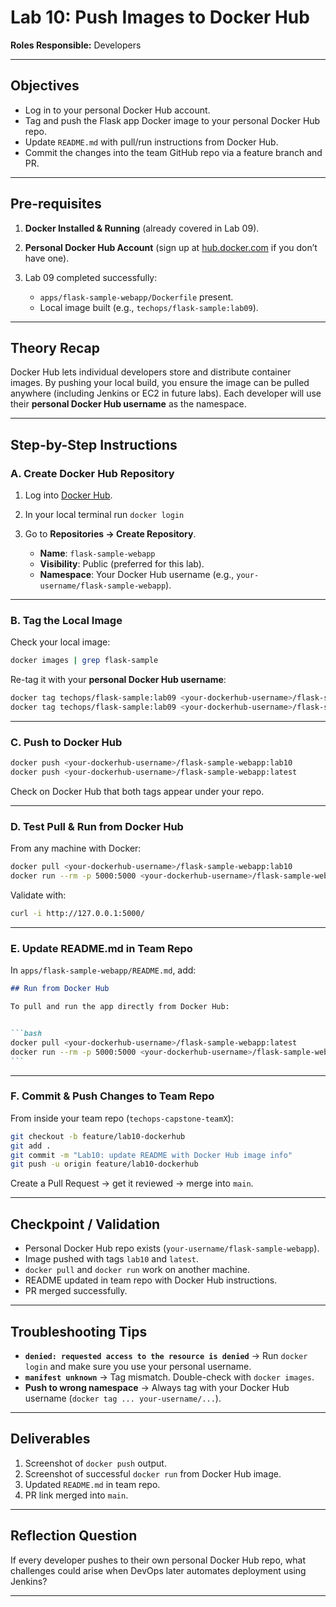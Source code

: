 # Lab 10: Push Images to Docker Hub

**Roles Responsible:** Developers

---

## Objectives

* Log in to your personal Docker Hub account.
* Tag and push the Flask app Docker image to your personal Docker Hub repo.
* Update `README.md` with pull/run instructions from Docker Hub.
* Commit the changes into the team GitHub repo via a feature branch and PR.

---

## Pre-requisites

1. **Docker Installed & Running** (already covered in Lab 09).
2. **Personal Docker Hub Account** (sign up at [hub.docker.com](https://hub.docker.com) if you don’t have one).
3. Lab 09 completed successfully:

   * `apps/flask-sample-webapp/Dockerfile` present.
   * Local image built (e.g., `techops/flask-sample:lab09`).

---

## Theory Recap

Docker Hub lets individual developers store and distribute container images. By pushing your local build, you ensure the image can be pulled anywhere (including Jenkins or EC2 in future labs). Each developer will use their **personal Docker Hub username** as the namespace.

---

## Step-by-Step Instructions

### A. Create Docker Hub Repository

1. Log into [Docker Hub](https://hub.docker.com).
2. In your local terminal run `docker login`
3. Go to **Repositories → Create Repository**.

   * **Name**: `flask-sample-webapp`
   * **Visibility**: Public (preferred for this lab).
   * **Namespace**: Your Docker Hub username (e.g., `your-username/flask-sample-webapp`).

---

### B. Tag the Local Image

Check your local image:

```bash
docker images | grep flask-sample
```

Re-tag it with your **personal Docker Hub username**:

```bash
docker tag techops/flask-sample:lab09 <your-dockerhub-username>/flask-sample-webapp:lab10
docker tag techops/flask-sample:lab09 <your-dockerhub-username>/flask-sample-webapp:latest
```

---

### C. Push to Docker Hub

```bash
docker push <your-dockerhub-username>/flask-sample-webapp:lab10
docker push <your-dockerhub-username>/flask-sample-webapp:latest
```

Check on Docker Hub that both tags appear under your repo.

---

### D. Test Pull & Run from Docker Hub

From any machine with Docker:

```bash
docker pull <your-dockerhub-username>/flask-sample-webapp:lab10
docker run --rm -p 5000:5000 <your-dockerhub-username>/flask-sample-webapp:lab10
```

Validate with:

```bash
curl -i http://127.0.0.1:5000/
```

---

### E. Update README.md in Team Repo

In `apps/flask-sample-webapp/README.md`, add:

````markdown
## Run from Docker Hub

To pull and run the app directly from Docker Hub:


```bash
docker pull <your-dockerhub-username>/flask-sample-webapp:latest
docker run --rm -p 5000:5000 <your-dockerhub-username>/flask-sample-webapp:latest
```
````


---

### F. Commit & Push Changes to Team Repo
From inside your team repo (`techops-capstone-teamX`):  

```bash
git checkout -b feature/lab10-dockerhub
git add .
git commit -m "Lab10: update README with Docker Hub image info"
git push -u origin feature/lab10-dockerhub
```

Create a Pull Request → get it reviewed → merge into `main`.

---

## Checkpoint / Validation

* Personal Docker Hub repo exists (`your-username/flask-sample-webapp`).
* Image pushed with tags `lab10` and `latest`.
* `docker pull` and `docker run` work on another machine.
* README updated in team repo with Docker Hub instructions.
* PR merged successfully.

---

## Troubleshooting Tips

* **`denied: requested access to the resource is denied`**
    → Run `docker login` and make sure you use your personal username.
* **`manifest unknown`**
    → Tag mismatch. Double-check with `docker images`.
* **Push to wrong namespace**
  → Always tag with your Docker Hub username (`docker tag ... your-username/...`).

---

## Deliverables

1. Screenshot of `docker push` output.
2. Screenshot of successful `docker run` from Docker Hub image.
3. Updated `README.md` in team repo.
4. PR link merged into `main`.

---

## Reflection Question

If every developer pushes to their own personal Docker Hub repo, what challenges could arise when DevOps later automates deployment using Jenkins?

---

